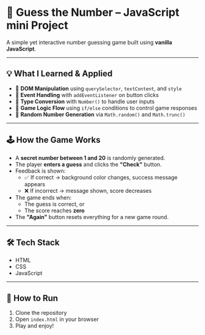 # 🎯 Guess the Number – JavaScript mini Project

A simple yet interactive number guessing game built using **vanilla JavaScript**.  

---

## 💡 What I Learned & Applied

- 🔸 **DOM Manipulation** using `querySelector`, `textContent`, and `style`
- 🔸 **Event Handling** with `addEventListener` on button clicks
- 🔸 **Type Conversion** with `Number()` to handle user inputs
- 🔸 **Game Logic Flow** using `if/else` conditions to control game responses
- 🔸 **Random Number Generation** via `Math.random()` and `Math.trunc()`

---

## 🕹️ How the Game Works

- A **secret number between 1 and 20** is randomly generated.
- The player **enters a guess** and clicks the **"Check"** button.
- Feedback is shown:
  - ✅ If correct → background color changes, success message appears
  - ❌ If incorrect → message shown, score decreases
- The game ends when:
  - The guess is correct, or
  - The score reaches **zero**
- The **"Again"** button resets everything for a new game round.

---

## 🛠 Tech Stack

- HTML
- CSS
- JavaScript

---

## 📂 How to Run

1. Clone the repository
2. Open `index.html` in your browser
3. Play and enjoy!




